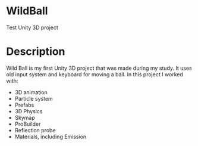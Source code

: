# WildBall
Test Unity 3D project

# Description
Wild Ball is my first Unity 3D project that was made during my study.
It uses old input system and keyboard for moving a ball. In this project I worked with:
- 3D animation
- Particle system
- Prefabs
- 3D Physics
- Skymap
- ProBuilder
- Reflection probe
- Materials, including Emission
